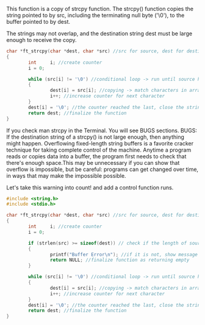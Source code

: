 This function is a copy of strcpy function.
The  strcpy() function copies the string pointed to by src, including the terminating null byte ('\0'), to the buffer pointed to by dest.

The strings may not overlap, and the destination string dest must be large enough to receive the copy.

```c
char *ft_strcpy(char *dest, char *src) //src for source, dest for destination
{
        int     i; //create counter
        i = 0;

        while (src[i] != '\0') //conditional loop -> run until source hits the end
        {
                dest[i] = src[i]; //copying -> match characters in array at each step
                i++; //increase counter for next character
        }
        dest[i] = '\0'; //the counter reached the last, close the string.
        return dest; //finalize the function
}
```
If you check man strcpy in the Terminal. You will see BUGS sections.
BUGS:
If  the  destination  string of a strcpy() is not large enough, then anything might happen. Overflowing fixed-length string buffers is a favorite cracker technique for taking complete control of the machine. Anytime a program reads or copies data into  a  buffer, the program first needs to check that there's enough space.This may be unnecessary if you can show that overflow is impossible, but be careful:  programs  can  get changed over time, in ways that may make the impossible possible.

Let's take this warning into count! and add a control function runs.
```c
#include <string.h>
#include <stdio.h>

char *ft_strcpy(char *dest, char *src) //src for source, dest for destination
{
        int     i; //create counter
        i = 0;

        if (strlen(src) >= sizeof(dest)) // check if the length of source smaller or at least eqaul to destination.
        {
                printf("Buffer Error\n"); //if it is not, show message
                return NULL; //finalize function as returning empty
        }

        while (src[i] != '\0') //conditional loop -> run until source hits the end
        {
                dest[i] = src[i]; //copying -> match characters in array at each step
                i++; //increase counter for next character
        }
        dest[i] = '\0'; //the counter reached the last, close the string.
        return dest; //finalize the function
}
```
